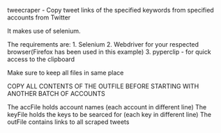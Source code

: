 tweecraper - Copy tweet links of the specified keywords from specified accounts from Twitter

It makes use of selenium.

The requirements are:
    1. Selenium
    2. Webdriver for your respected browser(Firefox has been used in this example)
    3. pyperclip - for quick access to the clipboard

Make sure to keep all files in same place

COPY ALL CONTENTS OF THE OUTFILE BEFORE STARTING WITH ANOTHER BATCH OF ACCOUNTS

The accFile holds account names (each account in different line)
The keyFile holds the keys to be searced for (each key in different line)
The outFile contains links to all scraped tweets

